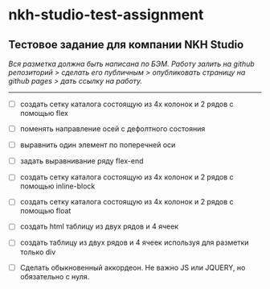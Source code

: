 # nkh-studio-test-assignment
## Тестовое задание для компании NKH Studio

_Вся разметка должна быть написана по БЭМ. Работу залить на github репозиторий > сделать его публичным > опубликовать страницу на github pages > дать ссылку на работу._
___
- [ ] создать сетку каталога состоящую из 4х колонок и 2 рядов с помощью flex
- [ ] поменять направление осей с дефолтного состояния
- [ ] выравнить один элемент по поперечней оси
- [ ] задать выравнивание ряду flex-end
- [ ] создать сетку каталога состоящую из 4х колонок и 2 рядов с помощью inline-block
- [ ] создать сетку каталога состоящую из 4х колонок и 2 рядов с помощью float
- [ ] создать html таблицу из двух рядов и 4 ячеек
- [ ] создать таблицу из двух рядов и 4 ячеек используя для разметки только div
- [ ] Сделать обыкновенный аккордеон. Не важно JS или JQUERY, но обязательно с нуля.


